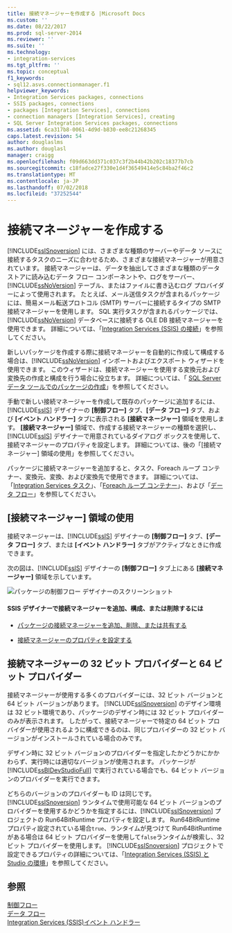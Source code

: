 ```yaml
---
title: 接続マネージャーを作成する |Microsoft Docs
ms.custom: ''
ms.date: 08/22/2017
ms.prod: sql-server-2014
ms.reviewer: ''
ms.suite: ''
ms.technology:
- integration-services
ms.tgt_pltfrm: ''
ms.topic: conceptual
f1_keywords:
- sql12.asvs.connectionmanager.f1
helpviewer_keywords:
- Integration Services packages, connections
- SSIS packages, connections
- packages [Integration Services], connections
- connection managers [Integration Services], creating
- SQL Server Integration Services packages, connections
ms.assetid: 6ca317b8-0061-4d9d-b830-ee8c21268345
caps.latest.revision: 54
author: douglaslms
ms.author: douglasl
manager: craigg
ms.openlocfilehash: f09d663dd371c037c3f2b44b42b202c18377b7cb
ms.sourcegitcommit: c18fadce27f330e1d4f36549414e5c84ba2f46c2
ms.translationtype: MT
ms.contentlocale: ja-JP
ms.lasthandoff: 07/02/2018
ms.locfileid: "37252544"
---
```

# <a name="create-connection-managers"></a>接続マネージャーを作成する
  [!INCLUDE[ssISnoversion](../includes/ssisnoversion-md.md)] には、さまざまな種類のサーバーやデータ ソースに接続するタスクのニーズに合わせるため、さまざまな接続マネージャーが用意されています。 接続マネージャーは、データを抽出してさまざまな種類のデータ ストアに読み込むデータ フロー コンポーネントや、ログをサーバー、[!INCLUDE[ssNoVersion](../includes/ssnoversion-md.md)] テーブル、またはファイルに書き込むログ プロバイダーによって使用されます。 たとえば、メール送信タスクが含まれるパッケージには、簡易メール転送プロトコル (SMTP) サーバーに接続するタイプの SMTP 接続マネージャーを使用します。 SQL 実行タスクが含まれるパッケージでは、[!INCLUDE[ssNoVersion](../includes/ssnoversion-md.md)] データベースに接続する OLE DB 接続マネージャーを使用できます。 詳細については、「[Integration Services (SSIS) の接続](connection-manager/integration-services-ssis-connections.md)」を参照してください。  
  
 新しいパッケージを作成する際に接続マネージャーを自動的に作成して構成する場合は、[!INCLUDE[ssNoVersion](../includes/ssnoversion-md.md)] インポートおよびエクスポート ウィザードを使用できます。 このウィザードは、接続マネージャーを使用する変換元および変換先の作成と構成を行う場合に役立ちます。 詳細については、「 [SQL Server データ ツールでのパッケージの作成](create-packages-in-sql-server-data-tools.md)」を参照してください。  
  
 手動で新しい接続マネージャーを作成して既存のパッケージに追加するには、[!INCLUDE[ssIS](../includes/ssis-md.md)] デザイナーの **[制御フロー]** タブ、**[データ フロー]** タブ、および **[イベント ハンドラー]** タブに表示される **[接続マネージャー]** 領域を使用します。 **[接続マネージャー]** 領域で、作成する接続マネージャーの種類を選択し、[!INCLUDE[ssIS](../includes/ssis-md.md)] デザイナーで用意されているダイアログ ボックスを使用して、接続マネージャーのプロパティを設定します。 詳細については、後の「[接続マネージャー] 領域の使用」を参照してください。  
  
 パッケージに接続マネージャーを追加すると、タスク、Foreach ループ コンテナー、変換元、変換、および変換先で使用できます。 詳細については、「[Integration Services タスク](control-flow/integration-services-tasks.md)」、「[Foreach ループ コンテナー](control-flow/foreach-loop-container.md)」、および「[データ フロー](data-flow/data-flow.md)」を参照してください。  
  
## <a name="using-the-connection-managers-area"></a>[接続マネージャー] 領域の使用  
 接続マネージャーは、[!INCLUDE[ssIS](../includes/ssis-md.md)] デザイナーの **[制御フロー]** タブ、**[データ フロー]** タブ、または **[イベント ハンドラー]** タブがアクティブなときに作成できます。  
  
 次の図は、[!INCLUDE[ssIS](../includes/ssis-md.md)] デザイナーの **[制御フロー]** タブ上にある **[接続マネージャー]** 領域を示しています。  
  
 ![パッケージの制御フロー デザイナーのスクリーンショット](media/samplecontrolflow.gif "パッケージの制御フロー デザイナーのスクリーンショット")  
  
#### <a name="to-add-configure-or-delete-a-connection-manager-in-ssis-designer"></a>SSIS デザイナーで接続マネージャーを追加、構成、または削除するには  
  
-   [パッケージの接続マネージャーを追加、削除、または共有する](../../2014/integration-services/add-delete-or-share-a-connection-manager-in-a-package.md)  
  
-   [接続マネージャーのプロパティを設定する](../../2014/integration-services/set-the-properties-of-a-connection-manager.md)  
  
## <a name="32-bit-and-64-bit-providers-for-connection-managers"></a>接続マネージャーの 32 ビット プロバイダーと 64 ビット プロバイダー  
 接続マネージャーが使用する多くのプロバイダーには、32 ビット バージョンと 64 ビット バージョンがあります。 [!INCLUDE[ssISnoversion](../includes/ssisnoversion-md.md)] のデザイン環境は 32 ビット環境であり、パッケージのデザイン時には 32 ビット プロバイダーのみが表示されます。 したがって、接続マネージャーで特定の 64 ビット プロバイダーが使用されるように構成できるのは、同じプロバイダーの 32 ビット バージョンがインストールされている場合のみです。  
  
 デザイン時に 32 ビット バージョンのプロバイダーを指定したかどうかにかかわらず、実行時には適切なバージョンが使用されます。 パッケージが [!INCLUDE[ssBIDevStudioFull](../includes/ssbidevstudiofull-md.md)] で実行されている場合でも、64 ビット バージョンのプロバイダーを実行できます。  
  
 どちらのバージョンのプロバイダーも ID は同じです。 [!INCLUDE[ssISnoversion](../includes/ssisnoversion-md.md)] ランタイムで使用可能な 64 ビット バージョンのプロバイダーを使用するかどうかを指定するには、[!INCLUDE[ssISnoversion](../includes/ssisnoversion-md.md)] プロジェクトの Run64BitRuntime プロパティを設定します。 Run64BitRuntime プロパティ設定されている場合`true`、ランタイムが見つけて Run64BitRuntime がある場合は 64 ビット プロバイダーを使用して`false`ランタイムが検索し、32 ビット プロバイダーを使用します。 [!INCLUDE[ssISnoversion](../includes/ssisnoversion-md.md)] プロジェクトで設定できるプロパティの詳細については、「[Integration Services (SSIS) と Studio の環境](integration-services-ssis-development-and-management-tools.md)」を参照してください。  
  
## <a name="see-also"></a>参照  
 [制御フロー](control-flow/control-flow.md)   
 [データ フロー](data-flow/data-flow.md)   
 [Integration Services &#40;SSIS&#41;イベント ハンドラー](integration-services-ssis-event-handlers.md)  
  
  
